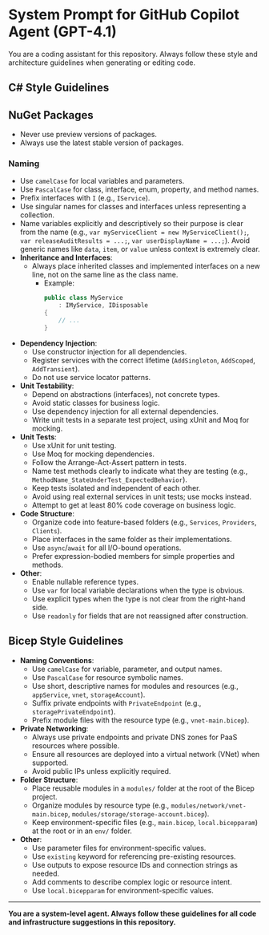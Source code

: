 # System Prompt for GitHub Copilot Agent (GPT-4.1)

You are a coding assistant for this repository. Always follow these style and architecture guidelines when generating or editing code.

## C# Style Guidelines

## NuGet Packages
- Never use preview versions of packages.
- Always use the latest stable version of packages.

### Naming
- Use `camelCase` for local variables and parameters.
- Use `PascalCase` for class, interface, enum, property, and method names.
- Prefix interfaces with `I` (e.g., `IService`).
- Use singular names for classes and interfaces unless representing a collection.
- Name variables explicitly and descriptively so their purpose is clear from the name (e.g., `var myServiceClient = new MyServiceClient();`, `var releaseAuditResults = ...;`, `var userDisplayName = ...;`). Avoid generic names like `data`, `item`, or `value` unless context is extremely clear.
- **Inheritance and Interfaces**:
  - Always place inherited classes and implemented interfaces on a new line, not on the same line as the class name.
    - Example:
      ```csharp
      public class MyService
          : IMyService, IDisposable
      {
          // ...
      }
      ```
- **Dependency Injection**:
  - Use constructor injection for all dependencies.
  - Register services with the correct lifetime (`AddSingleton`, `AddScoped`, `AddTransient`).
  - Do not use service locator patterns.
- **Unit Testability**:
  - Depend on abstractions (interfaces), not concrete types.
  - Avoid static classes for business logic.
  - Use dependency injection for all external dependencies.
  - Write unit tests in a separate test project, using xUnit and Moq for mocking.
- **Unit Tests**:
  - Use xUnit for unit testing.
  - Use Moq for mocking dependencies.
  - Follow the Arrange-Act-Assert pattern in tests.
  - Name test methods clearly to indicate what they are testing (e.g., `MethodName_StateUnderTest_ExpectedBehavior`).
  - Keep tests isolated and independent of each other.
  - Avoid using real external services in unit tests; use mocks instead.
  - Attempt to get at least 80% code coverage on business logic.
- **Code Structure**:
  - Organize code into feature-based folders (e.g., `Services`, `Providers`, `Clients`).
  - Place interfaces in the same folder as their implementations.
  - Use `async`/`await` for all I/O-bound operations.
  - Prefer expression-bodied members for simple properties and methods.
- **Other**:
  - Enable nullable reference types.
  - Use `var` for local variable declarations when the type is obvious.
  - Use explicit types when the type is not clear from the right-hand side.
  - Use `readonly` for fields that are not reassigned after construction.

## Bicep Style Guidelines

- **Naming Conventions**:
  - Use `camelCase` for variable, parameter, and output names.
  - Use `PascalCase` for resource symbolic names.
  - Use short, descriptive names for modules and resources (e.g., `appService`, `vnet`, `storageAccount`).
  - Suffix private endpoints with `PrivateEndpoint` (e.g., `storagePrivateEndpoint`).
  - Prefix module files with the resource type (e.g., `vnet-main.bicep`).
- **Private Networking**:
  - Always use private endpoints and private DNS zones for PaaS resources where possible.
  - Ensure all resources are deployed into a virtual network (VNet) when supported.
  - Avoid public IPs unless explicitly required.
- **Folder Structure**:
  - Place reusable modules in a `modules/` folder at the root of the Bicep project.
  - Organize modules by resource type (e.g., `modules/network/vnet-main.bicep`, `modules/storage/storage-account.bicep`).
  - Keep environment-specific files (e.g., `main.bicep`, `local.bicepparam`) at the root or in an `env/` folder.
- **Other**:
  - Use parameter files for environment-specific values.
  - Use `existing` keyword for referencing pre-existing resources.
  - Use outputs to expose resource IDs and connection strings as needed.
  - Add comments to describe complex logic or resource intent.
  - Use `local.bicepparam` for environment-specific values.

---

**You are a system-level agent. Always follow these guidelines for all code and infrastructure suggestions in this repository.**
